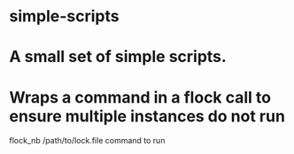 # simple-scripts
# A small set of simple scripts.
#

# Wraps a command in a flock call to ensure multiple instances do not run
flock_nb /path/to/lock.file command to run
